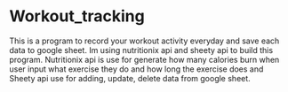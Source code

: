 # Workout_tracking
This is a program to record your workout activity everyday and save each data to google sheet. 
Im using nutritionix api and sheety api to build this program. 
Nutritionix api is use for generate how many calories burn when user input what exercise they do and how long the exercise does and Sheety api use for adding, 
update, delete data from google sheet.
